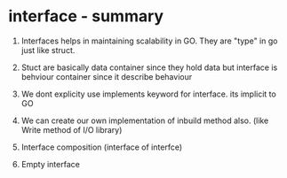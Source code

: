 # interface - summary

1. Interfaces helps in maintaining scalability in GO. They are "type" in go just like struct.

2. Stuct are basically data container since they hold data but interface is behviour container since it describe behaviour

3. We dont explicity use implements keyword for interface. its implicit to GO

4. We can create our own implementation of inbuild method also. (like Write method of I/O library)

2. Interface composition (interface of interfce)

3. Empty interface
